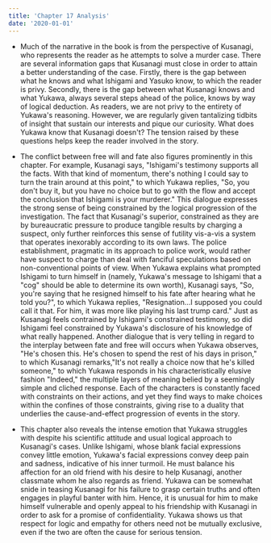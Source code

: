 ```yaml
---
title: 'Chapter 17 Analysis'
date: '2020-01-01'
---
```


- Much of the narrative in the book is from the perspective of Kusanagi, who represents the reader as he attempts to solve a murder case. There are several information gaps that Kusanagi must close in order to attain a better understanding of the case. Firstly, there is the gap between what he knows and what Ishigami and Yasuko know, to which the reader is privy. Secondly, there is the gap between what Kusanagi knows and what Yukawa, always several steps ahead of the police, knows by way of logical deduction. As readers, we are not privy to the entirety of Yukawa's reasoning. However, we are regularly given tantalizing tidbits of insight that sustain our interests and pique our curiosity. What does Yukawa know that Kusanagi doesn't? The tension raised by these questions helps keep the reader involved in the story.

- The conflict between free will and fate also figures prominently in this chapter. For example, Kusanagi says, "Ishigami's testimony supports all the facts. With that kind of momentum, there's nothing I could say to turn the train around at this point," to which Yukawa replies, "So, you don't buy it, but you have no choice but to go with the flow and accept the conclusion that Ishigami is your murderer." This dialogue expresses the strong sense of being constrained by the logical progression of the investigation. The fact that Kusanagi's superior, constrained as they are by bureaucratic pressure to produce tangible results by charging a suspect, only further reinforces this sense of futility vis-a-vis a system that operates inexorably according to its own laws. The police establishment, pragmatic in its approach to police work, would rather have suspect to charge than deal with fanciful speculations based on non-conventional points of view. When Yukawa explains what prompted Ishigami to turn himself in (namely, Yukawa's message to Ishigami that a "cog" should be able to determine its own worth), Kusanagi says, "So, you're saying that he resigned himself to his fate after hearing what he told you?", to which Yukawa replies, "Resignation...I supposed you could call it that. For him, it was more like playing his last trump card." Just as Kusanagi feels contrained by Ishigami's constrained testimony, so did Ishigami feel constrained by Yukawa's disclosure of his knowledge of what really happened. Another dialogue that is very telling in regard to the interplay between fate and free will occurs when Yukawa observes, "He's chosen this. He's chosen to spend the rest of his days in prison," to which Kusanagi remarks,"It's not really a choice now that he's killed someone," to which Yukawa responds in his characteristically elusive fashion "Indeed," the multiple layers of meaning belied by a seemingly simple and cliched response. Each of the characters is constantly faced with constraints on their actions, and yet they find ways to make choices within the confines of those constraints, giving rise to a duality that underlies the cause-and-effect progression of events in the story.

- This chapter also reveals the intense emotion that Yukawa struggles with despite his scientific attitude and usual logical approach to Kusanagi's cases. Unlike Ishigami, whose blank facial expressions convey little emotion, Yukawa's facial expressions convey deep pain and sadness, indicative of his inner turmoil. He must balance his affection for an old friend with his desire to help Kusanagi, another classmate whom he also regards as friend. Yukawa can be somewhat snide in teasing Kusanagi for his failure to grasp certain truths and often engages in playful banter with him. Hence, it is unusual for him to make himself vulnerable and openly appeal to his friendship with Kusanagi in order to ask for a promise of confidentiality. Yukawa shows us that respect for logic and empathy for others need not be mutually exclusive, even if the two are often the cause for serious tension.